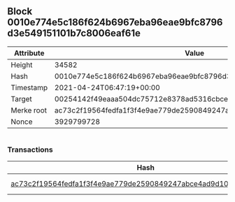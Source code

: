 ## Block 0010e774e5c186f624b6967eba96eae9bfc8796d3e549151101b7c8006eaf61e

Attribute | Value
--- | ---
Height | 34582
Hash | 0010e774e5c186f624b6967eba96eae9bfc8796d3e549151101b7c8006eaf61e
Timestamp | 2021-04-24T06:47:19+00:00
Target | 00254142f49eaaa504dc75712e8378ad5316cbcead634704b3734b6271167cc4
Merke root | ac73c2f19564fedfa1f3f4e9ae779de2590849247abce4ad9d10e45a6e2b520a
Nonce | 3929799728

```

```

### Transactions

Hash | Amount
--- | ---
[ac73c2f19564fedfa1f3f4e9ae779de2590849247abce4ad9d10e45a6e2b520a](ac73c2f19564fedfa1f3f4e9ae779de2590849247abce4ad9d10e45a6e2b520a.md) | 10.00000000 SKEPTI 
